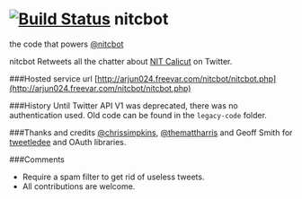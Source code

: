 [![Build Status](https://travis-ci.org/arjun024/nitcbot.png)](https://travis-ci.org/arjun024/nitcbot)
nitcbot
=======
the code that powers [@nitcbot](http://twitter.com/nitcbot)

nitcbot Retweets all the chatter about [NIT Calicut](http://nitc.ac.in) on Twitter.



###Hosted service url
[http://arjun024.freevar.com/nitcbot/nitcbot.php](http://arjun024.freevar.com/nitcbot/nitcbot.php)


###History
Until Twitter API V1 was deprecated, there was no authentication used. Old code can be found in the `legacy-code` folder.

###Thanks and credits
[@chrissimpkins](http://github.com/chrissimpkins), [@themattharris](http://github.com/themattharris) and Geoff Smith for [tweetledee](http://github.com/chrissimpkins/tweetledee) and OAuth libraries.

###Comments
* Require a spam filter to get rid of useless tweets.
* All contributions are welcome.
